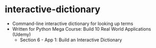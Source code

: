 # interactive-dictionary
- Command-line interactive dictionary for looking up terms
- Written for Python Mega Course: Build 10 Real World Applications (Udemy)
  - Section 6 - App 1: Build an Interactive Dictionary
